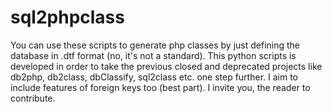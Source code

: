 # sql2phpclass
You can use these scripts to generate php classes by just defining the database in .dtf format (no, it's not a standard). This python scripts is developed in order to take the previous closed and deprecated projects like db2php, db2class, dbClassify, sql2class etc. one step further. I aim to include features of foreign keys too (best part). I invite you, the reader to contribute.
